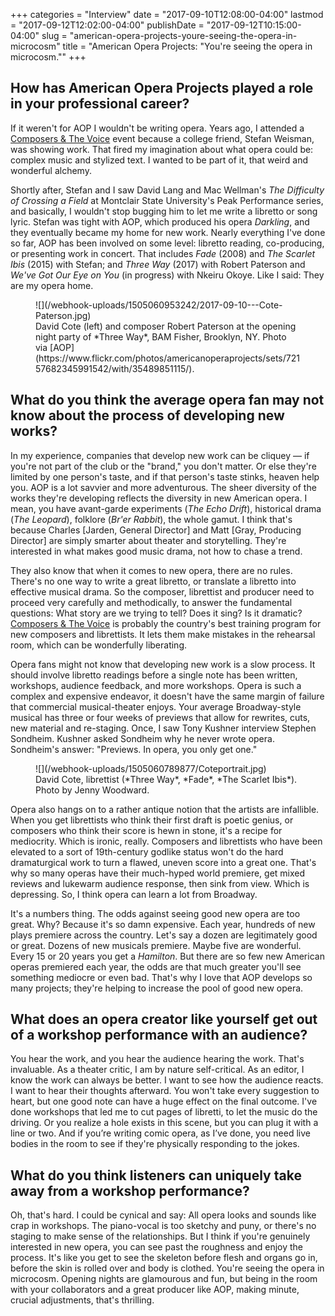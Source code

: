 +++
categories = "Interview"
date = "2017-09-10T12:08:00-04:00"
lastmod = "2017-09-12T12:02:00-04:00"
publishDate = "2017-09-12T10:15:00-04:00"
slug = "american-opera-projects-youre-seeing-the-opera-in-microcosm"
title = "American Opera Projects: &quot;You&#039;re seeing the opera in microcosm.&quot;"
+++

## How has American Opera Projects played a role in your professional career?

If it weren't for AOP I wouldn't be writing opera. Years ago, I attended a [Composers & The Voice](http://aopopera.org/composers_voice/) event because a college friend, Stefan Weisman, was showing work. That fired my imagination about what opera could be: complex music and stylized text. I wanted to be part of it, that weird and wonderful alchemy. 

Shortly after, Stefan and I saw David Lang and Mac Wellman's *The Difficulty of Crossing a Field* at Montclair State University's Peak Performance series, and basically, I wouldn't stop bugging him to let me write a libretto or song lyric. Stefan was tight with AOP, which produced his opera *Darkling*, and they eventually became my home for new work. Nearly everything I've done so far, AOP has been involved on some level: libretto reading, co-producing, or presenting work in concert. That includes *Fade* (2008) and *The Scarlet Ibis* (2015) with Stefan; and *Three Way* (2017) with Robert Paterson and *We've Got Our Eye on You* (in progress) with Nkeiru Okoye. Like I said: They are my opera home.

<figure data-type="image">
![](/webhook-uploads/1505060953242/2017-09-10---Cote-Paterson.jpg)
<figcaption>David Cote (left) and composer Robert Paterson at the opening night party of *Three Way*, BAM Fisher, Brooklyn, NY. Photo via [AOP](https://www.flickr.com/photos/americanoperaprojects/sets/72157682345991542/with/35489851115/).</figcaption>
</figure>

## What do you think the average opera fan may not know about the process of developing new works?

In my experience, companies that develop new work can be cliquey — if you're not part of the club or the "brand," you don't matter. Or else they're limited by one person's taste, and if that person's taste stinks, heaven help you. AOP is a lot savvier and more adventurous. The sheer diversity of the works they're developing reflects the diversity in new American opera. I mean, you have avant-garde experiments (*The Echo Drift*), historical drama (*The Leopard*), folklore (*Br'er Rabbit*), the whole gamut. I think that's because Charles [Jarden, General Director] and Matt [Gray, Producing Director] are simply smarter about theater and storytelling. They're interested in what makes good music drama, not how to chase a trend.

They also know that when it comes to new opera, there are no rules. There's no one way to write a great libretto, or translate a libretto into effective musical drama. So the composer, librettist and producer need to proceed very carefully and methodically, to answer the fundamental questions: What story are we trying to tell? Does it sing? Is it dramatic? [Composers & The Voice](http://aopopera.org/composers_voice/) is probably the country's best training program for new composers and librettists. It lets them make mistakes in the rehearsal room, which can be wonderfully liberating.

Opera fans might not know that developing new work is a slow process. It should involve libretto readings before a single note has been written, workshops, audience feedback, and more workshops. Opera is such a complex and expensive endeavor, it doesn't have the same margin of failure that commercial musical-theater enjoys. Your average Broadway-style musical has three or four weeks of previews that allow for rewrites, cuts, new material and re-staging. Once, I saw Tony Kushner interview Stephen Sondheim. Kushner asked Sondheim why he never wrote opera. Sondheim's answer: "Previews. In opera, you only get one."

<figure data-type="image">
![](/webhook-uploads/1505060789877/Coteportrait.jpg)
<figcaption>David Cote, librettist (*Three Way*, *Fade*, *The Scarlet Ibis*). Photo by Jenny Woodward.</figcaption>
</figure>

Opera also hangs on to a rather antique notion that the artists are infallible. When you get librettists who think their first draft is poetic genius, or composers who think their score is hewn in stone, it's a recipe for mediocrity. Which is ironic, really. Composers and librettists who have been elevated to a sort of 19th-century godlike status won't do the hard dramaturgical work to turn a flawed, uneven score into a great one. That's why so many operas have their much-hyped world premiere, get mixed reviews and lukewarm audience response, then sink from view. Which is depressing. So, I think opera can learn a lot from Broadway.

It's a numbers thing. The odds against seeing good new opera are too great. Why? Because it's so damn expensive. Each year, hundreds of new plays premiere across the country. Let's say a dozen are legitimately good or great. Dozens of new musicals premiere. Maybe five are wonderful. Every 15 or 20 years you get a *Hamilton*. But there are so few new American operas premiered each year, the odds are that much greater you'll see something mediocre or even bad. That's why I love that AOP develops so many projects; they're helping to increase the pool of good new opera.

## What does an opera creator like yourself get out of a workshop performance with an audience?

You hear the work, and you hear the audience hearing the work. That's invaluable. As a theater critic, I am by nature self-critical. As an editor, I know the work can always be better. I want to see how the audience reacts. I want to hear their thoughts afterward. You won't take every suggestion to heart, but one good note can have a huge effect on the final outcome. I've done workshops that led me to cut pages of libretti, to let the music do the driving. Or you realize a hole exists in this scene, but you can plug it with a line or two. And if you’re writing comic opera, as I’ve done, you need live bodies in the room to see if they're physically responding to the jokes.

## What do you think listeners can uniquely take away from a workshop performance?

Oh, that's hard. I could be cynical and say: All opera looks and sounds like crap in workshops. The piano-vocal is too sketchy and puny, or there's no staging to make sense of the relationships. But I think if you're genuinely interested in new opera, you can see past the roughness and enjoy the process. It's like you get to see the skeleton before flesh and organs go in, before the skin is rolled over and body is clothed. You're seeing the opera in microcosm. Opening nights are glamourous and fun, but being in the room with your collaborators and a great producer like AOP, making minute, crucial adjustments, that's thrilling.
